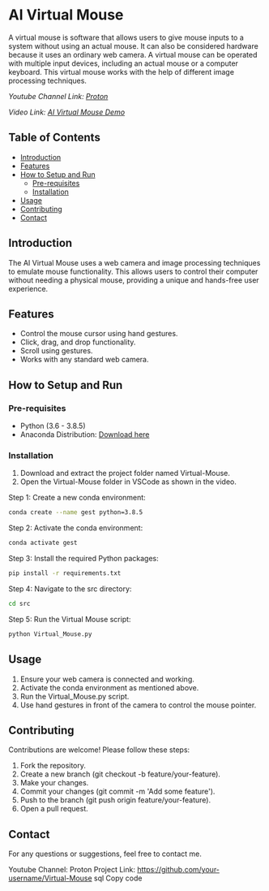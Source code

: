 # AI Virtual Mouse

A virtual mouse is software that allows users to give mouse inputs to a system without using an actual mouse. It can also be considered hardware because it uses an ordinary web camera. A virtual mouse can be operated with multiple input devices, including an actual mouse or a computer keyboard. This virtual mouse works with the help of different image processing techniques.

_Youtube Channel Link: [Proton](https://www.youtube.com/channel/UCC2aiBrcvFHpb4Rve-eQFBg)_

_Video Link: [AI Virtual Mouse Demo](https://www.youtube.com/watch?v=ufm6tfgo-OA&ab_channel=Proton)_

## Table of Contents
- [Introduction](#introduction)
- [Features](#features)
- [How to Setup and Run](#how-to-setup-and-run)
  - [Pre-requisites](#pre-requisites)
  - [Installation](#installation)
- [Usage](#usage)
- [Contributing](#contributing)
- [Contact](#contact)

## Introduction
The AI Virtual Mouse uses a web camera and image processing techniques to emulate mouse functionality. This allows users to control their computer without needing a physical mouse, providing a unique and hands-free user experience.

## Features
- Control the mouse cursor using hand gestures.
- Click, drag, and drop functionality.
- Scroll using gestures.
- Works with any standard web camera.

## How to Setup and Run

### Pre-requisites
- Python (3.6 - 3.8.5)
- Anaconda Distribution: [Download here](https://www.anaconda.com/products/individual)

### Installation
1. Download and extract the project folder named Virtual-Mouse.
2. Open the Virtual-Mouse folder in VSCode as shown in the video.

Step 1: Create a new conda environment:
```bash
conda create --name gest python=3.8.5
```
Step 2: Activate the conda environment:
```bash
conda activate gest
```
Step 3: Install the required Python packages:
```bash
pip install -r requirements.txt
```
Step 4: Navigate to the src directory:
```bash
cd src
```
Step 5: Run the Virtual Mouse script:
```bash
python Virtual_Mouse.py
```
## Usage
 1. Ensure your web camera is connected and working.
 2. Activate the conda environment as mentioned above.
 3. Run the Virtual_Mouse.py script.
 4. Use hand gestures in front of the camera to control the mouse pointer.

## Contributing
Contributions are welcome! Please follow these steps:
 1. Fork the repository.
 2. Create a new branch (git checkout -b feature/your-feature).
 3. Make your changes.
 4. Commit your changes (git commit -m 'Add some feature').
 5. Push to the branch (git push origin feature/your-feature).
 6. Open a pull request.

## Contact
For any questions or suggestions, feel free to contact me.

Youtube Channel: Proton
Project Link: https://github.com/your-username/Virtual-Mouse
sql
Copy code


